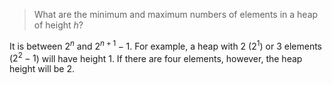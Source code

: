 > What are the minimum and maximum numbers of elements in a heap of height $h$?

It is between $2^n$ and $2^{n+1} - 1$. For example, a heap with $2$ ($2^1$) or
$3$ elements ($2^2 - 1$) will have height $1$. If there are four elements,
however, the heap height will be $2$.
